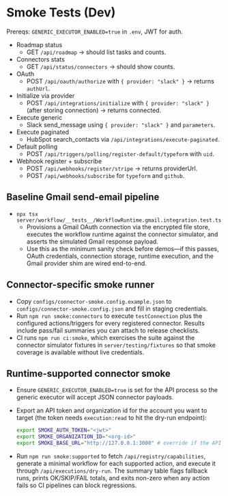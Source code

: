 # Smoke Tests (Dev)

Prereqs: `GENERIC_EXECUTOR_ENABLED=true` in `.env`, JWT for auth.

- Roadmap status
  - GET `/api/roadmap` → should list tasks and counts.
- Connectors stats
  - GET `/api/status/connectors` → should show counts.
- OAuth
  - POST `/api/oauth/authorize` with `{ provider: "slack" }` → returns `authUrl`.
- Initialize via provider
  - POST `/api/integrations/initialize` with `{ provider: "slack" }` (after storing connection) → returns connected.
- Execute generic
  - Slack send_message using `{ provider: "slack" }` and `parameters`.
- Execute paginated
  - HubSpot search_contacts via `/api/integrations/execute-paginated`.
- Default polling
  - POST `/api/triggers/polling/register-default/typeform` with `uid`.
- Webhook register + subscribe
  - POST `/api/webhooks/register/stripe` → returns providerUrl.
  - POST `/api/webhooks/subscribe` for `typeform` and `github`.

## Baseline Gmail send-email pipeline

- `npx tsx server/workflow/__tests__/WorkflowRuntime.gmail.integration.test.ts`
  - Provisions a Gmail OAuth connection via the encrypted file store, executes the workflow runtime against the connector simulator, and asserts the simulated Gmail response payload.
  - Use this as the minimum sanity check before demos—if this passes, OAuth credentials, connection storage, runtime execution, and the Gmail provider shim are wired end-to-end.

## Connector-specific smoke runner

- Copy `configs/connector-smoke.config.example.json` to
  `configs/connector-smoke.config.json` and fill in staging credentials.
- Run `npm run smoke:connectors` to execute `testConnection` plus the configured
  actions/triggers for every registered connector. Results include pass/fail
  summaries you can attach to release checklists.
- CI runs `npm run ci:smoke`, which exercises the suite against the connector
  simulator fixtures in `server/testing/fixtures` so that smoke coverage is
  available without live credentials.

## Runtime-supported connector smoke

- Ensure `GENERIC_EXECUTOR_ENABLED=true` is set for the API process so the
  generic executor will accept JSON connector payloads.
- Export an API token and organization id for the account you want to target
  (the token needs `execution:read` to hit the dry-run endpoint):

  ```bash
  export SMOKE_AUTH_TOKEN="<jwt>"
  export SMOKE_ORGANIZATION_ID="<org-id>"
  export SMOKE_BASE_URL="http://127.0.0.1:3000" # override if the API is hosted elsewhere
  ```

- Run `npm run smoke:supported` to fetch `/api/registry/capabilities`, generate
  a minimal workflow for each supported action, and execute it through
  `/api/executions/dry-run`. The summary table flags fallback runs, prints
  OK/SKIP/FAIL totals, and exits non-zero when any action fails so CI pipelines
  can block regressions.
